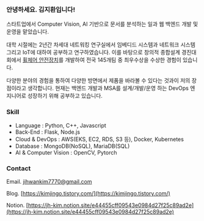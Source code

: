 ### 안녕하세요. 김지환입니다!

스타트업에서 Computer Vision, AI 기반으로 문서를 분석하는 일과 웹 백엔드 개발 및 운영을 맡았습니다. 

대학 시절에는 2년간 차세대 네트워킹 연구실에서 임베디드 시스템과 네트워크 시스템 그리고 IoT에 대하여 공부하고 연구하였습니다. 이를 바탕으로 창의적 종합설계 경진대회에서 [](https://www.notion.so/e264cef5c54d4a9f81905f21e3eae652)[휠체어 안전장치](https://www.notion.so/74f7214477b14de8bc5a0215623b17ea)를 개발하여 전국 145개팀 중 최우수상을 수상한 경험이 있습니다. 

다양한 분야의 경험을 통하여 다양한 방면에서 제품을 바라볼 수 있다는 것과이 저의 장점이라고 생각합니다. 현재는 백엔드 개발과 MSA를 설계/개발/운영 하는 DevOps 엔지니어로 성장하기 위해 공부하고 있습니다.

### Skill

- Language : Python, C++, Javascript
- Back-End : Flask, Node.js
- Cloud & DevOps : AWS(EKS, EC2, RDS, S3 등), Docker, Kubernetes
- Database : MongoDB(NoSQL), MariaDB(SQL)
- AI & Computer Vision : OpenCV, Pytorch

### Contact
Email. [jihwankim7770@gmail.com](mailto:jihwankim7770@gmail.com) 

Blog. [https://kimjingo.tistory.com/](https://kimjingo.tistory.com/)

Notion. [https://jh-kim.notion.site/e44455cff09543e0984d27f25c89ad2e](https://jh-kim.notion.site/e44455cff09543e0984d27f25c89ad2e)
